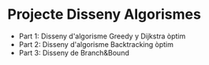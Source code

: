 # Projecte Disseny Algorismes 
  - Part 1: Disseny d'algorisme Greedy y Dijkstra òptim
  - Part 2: Disseny d'algorisme Backtracking òptim
  - Part 3: Disseny de Branch&Bound 
